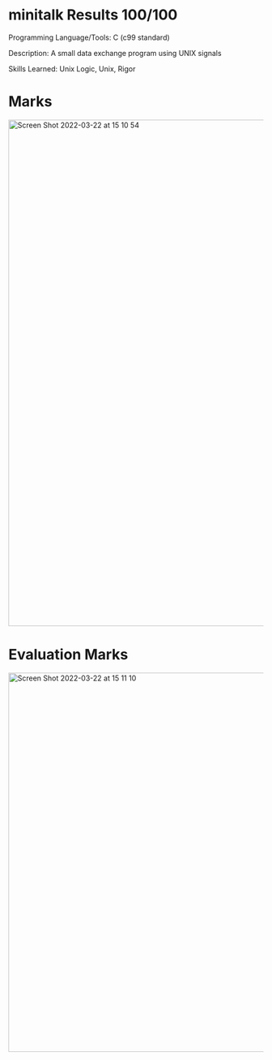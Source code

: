 # minitalk Results 100/100

Programming Language/Tools: C (c99 standard)

Description: A small data exchange program using UNIX signals

Skills Learned: Unix Logic, Unix, Rigor

# Marks
<img width="999" alt="Screen Shot 2022-03-22 at 15 10 54" src="https://user-images.githubusercontent.com/9160772/159409404-eb4aa8bc-3818-4472-a110-566e205604da.png">


# Evaluation Marks
<img width="748" alt="Screen Shot 2022-03-22 at 15 11 10" src="https://user-images.githubusercontent.com/9160772/159409425-f761f6bb-94ea-4d83-b753-b626f58cc7d1.png">



